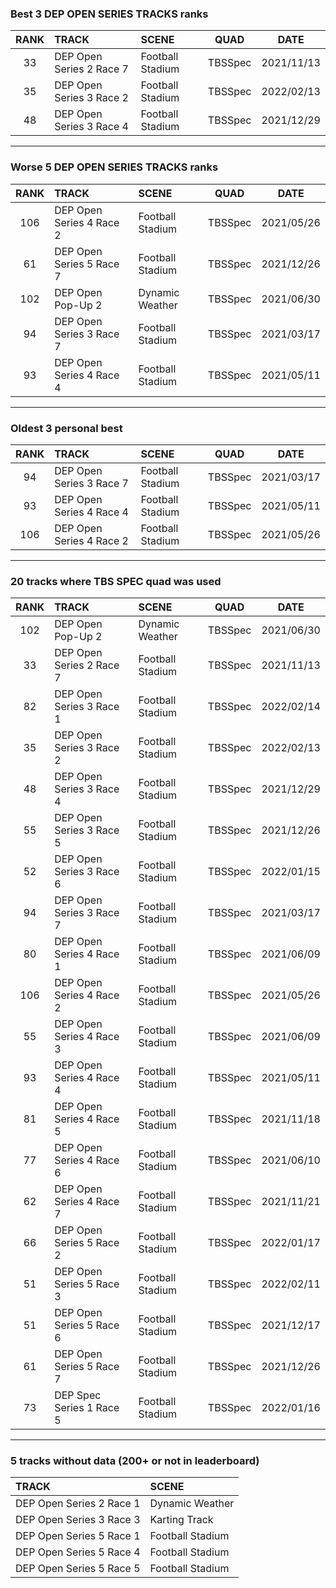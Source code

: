 ### Best 3 DEP OPEN SERIES TRACKS ranks
|RANK|TRACK|SCENE|QUAD|DATE|
|:---:|:---|:---|:---:|:---:|
|33|DEP Open Series 2 Race 7|Football Stadium|TBSSpec|2021/11/13|
|35|DEP Open Series 3 Race 2|Football Stadium|TBSSpec|2022/02/13|
|48|DEP Open Series 3 Race 4|Football Stadium|TBSSpec|2021/12/29|
---
### Worse 5 DEP OPEN SERIES TRACKS ranks
|RANK|TRACK|SCENE|QUAD|DATE|
|:---:|:---|:---|:---:|:---:|
|106|DEP Open Series 4 Race 2|Football Stadium|TBSSpec|2021/05/26|
|61|DEP Open Series 5 Race 7|Football Stadium|TBSSpec|2021/12/26|
|102|DEP Open Pop-Up 2|Dynamic Weather|TBSSpec|2021/06/30|
|94|DEP Open Series 3 Race 7|Football Stadium|TBSSpec|2021/03/17|
|93|DEP Open Series 4 Race 4|Football Stadium|TBSSpec|2021/05/11|
---
### Oldest 3 personal best
|RANK|TRACK|SCENE|QUAD|DATE|
|:---:|:---|:---|:---:|:---:|
|94|DEP Open Series 3 Race 7|Football Stadium|TBSSpec|2021/03/17|
|93|DEP Open Series 4 Race 4|Football Stadium|TBSSpec|2021/05/11|
|106|DEP Open Series 4 Race 2|Football Stadium|TBSSpec|2021/05/26|
---
### 20 tracks where TBS SPEC quad was used
|RANK|TRACK|SCENE|QUAD|DATE|
|:---:|:---|:---|:---:|:---:|
|102|DEP Open Pop-Up 2|Dynamic Weather|TBSSpec|2021/06/30|
|33|DEP Open Series 2 Race 7|Football Stadium|TBSSpec|2021/11/13|
|82|DEP Open Series 3 Race 1|Football Stadium|TBSSpec|2022/02/14|
|35|DEP Open Series 3 Race 2|Football Stadium|TBSSpec|2022/02/13|
|48|DEP Open Series 3 Race 4|Football Stadium|TBSSpec|2021/12/29|
|55|DEP Open Series 3 Race 5|Football Stadium|TBSSpec|2021/12/26|
|52|DEP Open Series 3 Race 6|Football Stadium|TBSSpec|2022/01/15|
|94|DEP Open Series 3 Race 7|Football Stadium|TBSSpec|2021/03/17|
|80|DEP Open Series 4 Race 1|Football Stadium|TBSSpec|2021/06/09|
|106|DEP Open Series 4 Race 2|Football Stadium|TBSSpec|2021/05/26|
|55|DEP Open Series 4 Race 3|Football Stadium|TBSSpec|2021/06/09|
|93|DEP Open Series 4 Race 4|Football Stadium|TBSSpec|2021/05/11|
|81|DEP Open Series 4 Race 5|Football Stadium|TBSSpec|2021/11/18|
|77|DEP Open Series 4 Race 6|Football Stadium|TBSSpec|2021/06/10|
|62|DEP Open Series 4 Race 7|Football Stadium|TBSSpec|2021/11/21|
|66|DEP Open Series 5 Race 2|Football Stadium|TBSSpec|2022/01/17|
|51|DEP Open Series 5 Race 3|Football Stadium|TBSSpec|2022/02/11|
|51|DEP Open Series 5 Race 6|Football Stadium|TBSSpec|2021/12/17|
|61|DEP Open Series 5 Race 7|Football Stadium|TBSSpec|2021/12/26|
|73|DEP Spec Series 1 Race 5|Football Stadium|TBSSpec|2022/01/16|
---
### 5 tracks without data (200+ or not in leaderboard)
|TRACK|SCENE|
|:---|:---|
|DEP Open Series 2 Race 1|Dynamic Weather|
|DEP Open Series 3 Race 3|Karting Track|
|DEP Open Series 5 Race 1|Football Stadium|
|DEP Open Series 5 Race 4|Football Stadium|
|DEP Open Series 5 Race 5|Football Stadium|
